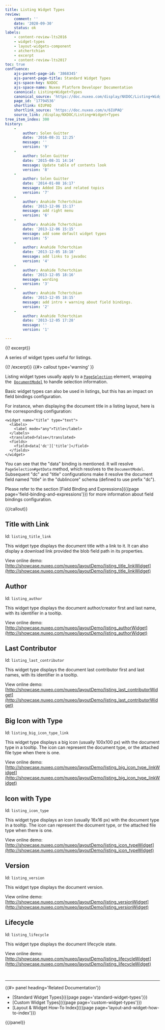 ```yaml
---
title: Listing Widget Types
review:
    comment: ''
    date: '2020-09-30'
    status: ok
labels:
    - content-review-lts2016
    - widget-types
    - layout-widgets-component
    - atchertchian
    - excerpt
    - content-review-lts2017
toc: true
confluence:
    ajs-parent-page-id: '3868345'
    ajs-parent-page-title: Standard Widget Types
    ajs-space-key: NXDOC
    ajs-space-name: Nuxeo Platform Developer Documentation
    canonical: Listing+Widget+Types
    canonical_source: 'https://doc.nuxeo.com/display/NXDOC/Listing+Widget+Types'
    page_id: '17794536'
    shortlink: 6IUPAQ
    shortlink_source: 'https://doc.nuxeo.com/x/6IUPAQ'
    source_link: /display/NXDOC/Listing+Widget+Types
tree_item_index: 300
history:
    -
        author: Solen Guitter
        date: '2016-08-31 12:25'
        message: ''
        version: '9'
    -
        author: Solen Guitter
        date: '2015-08-31 14:14'
        message: Update table of contents look
        version: '8'
    -
        author: Solen Guitter
        date: '2014-01-08 16:17'
        message: Added IDs and related topics
        version: '7'
    -
        author: Anahide Tchertchian
        date: '2013-12-06 15:17'
        message: add right menu
        version: '6'
    -
        author: Anahide Tchertchian
        date: '2013-12-06 15:15'
        message: add some default widget types
        version: '5'
    -
        author: Anahide Tchertchian
        date: '2013-12-05 18:18'
        message: add links to javadoc
        version: '4'
    -
        author: Anahide Tchertchian
        date: '2013-12-05 18:16'
        message: wording
        version: '3'
    -
        author: Anahide Tchertchian
        date: '2013-12-05 18:15'
        message: add intro + warning about field bindings.
        version: '2'
    -
        author: Anahide Tchertchian
        date: '2013-12-05 17:28'
        message: ''
        version: '1'

---
```

{{! excerpt}}

A series of widget types useful for listings.

{{! /excerpt}} {{#> callout type='warning' }}

Listing widget types usually apply to a [`PageSelection`](http://community.nuxeo.com/api/nuxeo/5.9.1/javadoc/org/nuxeo/ecm/platform/query/api/PageSelection.html) element, wrapping the&nbsp; [`DocumentModel`](http://community.nuxeo.com/api/nuxeo/5.9.1/javadoc/org/nuxeo/ecm/core/api/DocumentModel.html) to handle selection information.

Basic widget types can also be used in listings, but this has an impact on field bindings configuration.

For instance, when displaying the document title in a listing layout, here is the corresponding configuration:

```
<widget name="title" type="text">
  <labels>
    <label mode="any">Title</label>
  </labels>
  <translated>false</translated>
  <fields>
    <field>data['dc']['title']</field>
  </fields>
</widget>
```

You can see that the "data" binding is mentioned. It will resolve `PageSelection#getData` method, which resolves to the `DocumentModel`. Subsequent "dc" and "title" configurations make it resolve the document field named "title" in the "dublincore" schema (defined to use prefix "dc").

Please refer to the section [Field Binding and Expressions]({{page page='field-binding-and-expressions'}}) for more information about field bindings configuration.

{{/callout}}

## Title with Link

Id: `listing_title_link`

This widget type displays the document title with a link to it. It can also display a download link provided the blob field path in its properties.

View online demo: [http://showcase.nuxeo.com/nuxeo/layoutDemo/listing_title_linkWidget](http://showcase.nuxeo.com/nuxeo/layoutDemo/listing_title_linkWidget)

## Author

Id: `listing_author`

This widget type displays the document author/creator first and last name, with its identifier in a tooltip.

View online demo: [http://showcase.nuxeo.com/nuxeo/layoutDemo/listing_authorWidget](http://showcase.nuxeo.com/nuxeo/layoutDemo/listing_authorWidget)

## Last Contributor

Id: `listing_last_contributor`

This widget type displays the document last contributor first and last names, with its identifier in a tooltip.

View online demo: [http://showcase.nuxeo.com/nuxeo/layoutDemo/listing_last_contributorWidget](http://showcase.nuxeo.com/nuxeo/layoutDemo/listing_last_contributorWidget)

## Big Icon with Type

Id: `listing_big_icon_type_link`

This widget type displays a big icon (usually 100x100 px) with the document type in a tooltip. The icon can represent the document type, or the attached file type when there is one.

View online demo: [http://showcase.nuxeo.com/nuxeo/layoutDemo/listing_big_icon_type_linkWidget](http://showcase.nuxeo.com/nuxeo/layoutDemo/listing_big_icon_type_linkWidget)

## Icon with Type

Id: `listing_icon_type`

This widget type displays an icon (usually 16x16 px) with the document type in a tooltip. The icon can represent the document type, or the attached file type when there is one.

View online demo: [http://showcase.nuxeo.com/nuxeo/layoutDemo/listing_icon_typeWidget](http://showcase.nuxeo.com/nuxeo/layoutDemo/listing_icon_typeWidget)

## Version

Id: `listing_version`

This widget type displays the document version.

View online demo: [http://showcase.nuxeo.com/nuxeo/layoutDemo/listing_versionWidget](http://showcase.nuxeo.com/nuxeo/layoutDemo/listing_versionWidget)

## Lifecycle

Id: `listing_lifecycle`

This widget type displays the document lifecycle state.

View online demo: [http://showcase.nuxeo.com/nuxeo/layoutDemo/listing_lifecycleWidget](http://showcase.nuxeo.com/nuxeo/layoutDemo/listing_lifecycleWidget)

&nbsp;

* * *

<div class="row" data-equalizer data-equalize-on="medium"><div class="column medium-6">{{#> panel heading='Related Documentation'}}

*   [Standard Widget Types]({{page page='standard-widget-types'}})
*   [Custom Widget Types]({{page page='custom-widget-types'}})
*   [Layout & Widget How-To Index]({{page page='layout-and-widget-how-to-index'}})

{{/panel}}</div><div class="column medium-6"></div></div>
